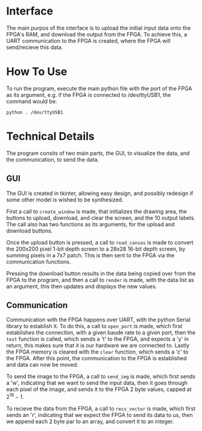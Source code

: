 # Interface
The main purpos of the interface is to upload the initial input data onto the FPGA's RAM, and download the output from the FPGA. To achieve this, a UART communication to the FPGA is created, where the FPGA will send/recieve this data.

# How To Use
To run the program, execute the main python file with the port of the FPGA as its argument, e.g. if the FPGA is connected to /dev/ttyUSB1, the command would be:

```python . /dev/ttyUSB1```

# Technical Details
The program consits of two main parts, the GUI, to visualize the data, and the communication, to send the data.

## GUI
The GUI is created in tkinter, allowing easy design, and possibly redesign if some other model is wished to be synthesized.

First a call to ```create_window``` is made, that initializes the drawing area, the buttons to upload, download, and clear the screen, and the 10 output labels. The call also has two functions as its arguments, for the upload and download buttons.

Once the upload button is pressed, a call to ```read_canvas``` is made to convert the 200x200 pixel 1-bit depth screen to a 28x28 16-bit depth screen, by summing pixels in a 7x7 patch. This is then sent to the FPGA via the communication functions.

Pressing the download button results in the data being copied over from the FPGA to the program, and then a call to ```render``` is made, with the data list as an argument, this then updates and displays the new values.

## Communication
Communication with the FPGA happens over UART, with the python Serial library to establish it. To do this, a call to ```open_port``` is made, which first establishes the connection, with a given baude rate to a given port, then the ```test``` function is called, which sends a 't' to the FPGA, and expects a 'y' in return, this makes sure that it is our hardware we are connected to. Lastly the FPGA memory is cleared with the ```clear``` function, which sends a 'c' to the FPGA. After this point, the communication to the FPGA is established and data can now be moved.

To send the image to the FPGA, a call to ```send_img``` is made, which first sends a 'w', indicating that we want to send the input data, then it goes through each pixel of the image, and sends it to the FPGA 2 byte values, capped at $2^16-1$.

To recieve the data from the FPGA, a call to ```recv_vector``` is made, which first sends an 'r', indicating that we expect the FPGA to send its data to us, then we append each 2 byte par to an array, and convert it to an integer.


